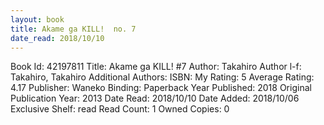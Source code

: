 ```yaml
---
layout: book
title: Akame ga KILL!  no. 7
date_read: 2018/10/10
---
```


Book Id: 42197811
Title: Akame ga KILL! #7
Author: Takahiro
Author l-f: Takahiro, Takahiro
Additional Authors: 
ISBN: 
My Rating: 5
Average Rating: 4.17
Publisher: Waneko
Binding: Paperback
Year Published: 2018
Original Publication Year: 2013
Date Read: 2018/10/10
Date Added: 2018/10/06
Exclusive Shelf: read
Read Count: 1
Owned Copies: 0

